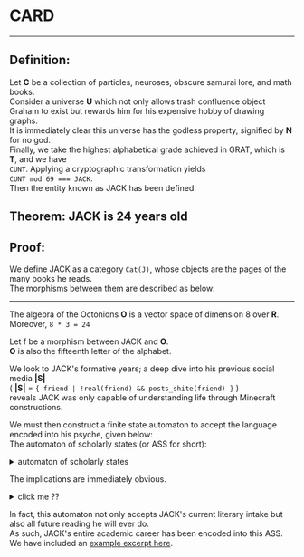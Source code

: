 
# CARD
    
---

## Definition:
  
Let **C** be a collection of particles, neuroses, obscure samurai lore, and math books.  
Consider a universe **U** which not only allows trash confluence object Graham to exist
but rewards him for his expensive hobby of drawing graphs.  
It is immediately clear this universe has the godless property, signified by **N** for no god.  
Finally, we take the highest alphabetical grade achieved in GRAT, which is **T**, and we have  
`CUNT`.  Applying a cryptographic transformation yields  
`CUNT mod 69 === JACK`.  
Then the entity known as JACK has been defined.  

## Theorem: JACK is 24 years old
    
## Proof:
    
We define JACK as a category `Cat(J)`, whose objects are the pages of the many books he reads.  
The morphisms between them are described as below:    

---

The algebra of the Octonions **O** is a vector space of dimension 8 over **R**.  
Moreover, `8 * 3 = 24`    

Let f be a morphism between JACK and **O**.  
**O** is also the fifteenth letter of the alphabet.    

We look to JACK's formative years; a deep dive into his previous social media **|S|**  
( **|S|** = `{ friend | !real(friend) && posts_shite(friend) }` )  
reveals JACK was only capable of understanding life through Minecraft constructions.    

We must then construct a finite state automaton to accept the language encoded into his psyche, given below:  
The automaton of scholarly states (or ASS for short):  
<details>
<summary> automaton of scholarly states </summary>
<img title="omnomchomsky" alt="i read graphviz documentation for this" src="graph.svg">
  
<!-- ![i want you to know i read graphviz documentation for this](graph.svg "omnomchomsky") -->
</details>
  
The implications are immediately obvious.  
<details>
<summary> click me ?? </summary>
` press to simplify `    
</details>

In fact, this automaton not only accepts JACK's current literary intake but also all future reading he will ever do.  
As such, JACK's entire academic career has been encoded into this ASS.  
We have included an [example excerpt here](beemoviefrench.md).  



